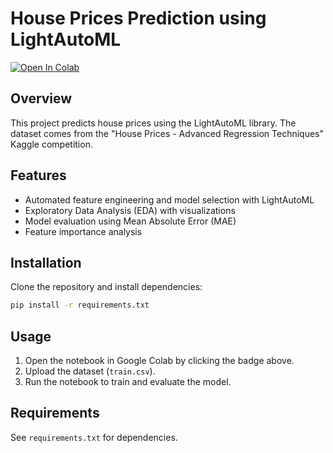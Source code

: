 # House Prices Prediction using LightAutoML

[![Open In Colab](https://colab.research.google.com/assets/colab-badge.svg)](https://colab.research.google.com/github/Diank/house-prices-lightautoml/blob/main/ColabNotebooks/house-prices-lightautoml.ipynb)

## Overview
This project predicts house prices using the LightAutoML library. The dataset comes from the "House Prices - Advanced Regression Techniques" Kaggle competition.

## Features
- Automated feature engineering and model selection with LightAutoML
- Exploratory Data Analysis (EDA) with visualizations
- Model evaluation using Mean Absolute Error (MAE)
- Feature importance analysis

## Installation
Clone the repository and install dependencies:

```bash
pip install -r requirements.txt
```

## Usage
1. Open the notebook in Google Colab by clicking the badge above.
2. Upload the dataset (`train.csv`).
3. Run the notebook to train and evaluate the model.

## Requirements
See `requirements.txt` for dependencies.




